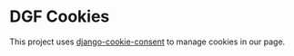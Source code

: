 # DGF Cookies

This project uses [django-cookie-consent](https://django-cookie-consent.readthedocs.io/en/latest/) to manage cookies in our page.